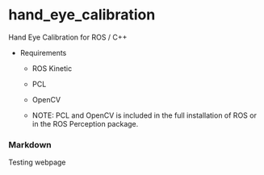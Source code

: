 # hand_eye_calibration
Hand Eye Calibration for ROS / C++

- Requirements
  - ROS Kinetic
  - PCL
  - OpenCV
  
  - NOTE: PCL and OpenCV is included in the full installation of ROS or in the ROS Perception package.

### Markdown

Testing webpage

